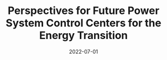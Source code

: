 ---
title: "Perspectives for Future Power System Control Centers for the Energy Transition"
collection: publications
category: manuscripts
permalink: /publication/2022-07-01-future-power-system-control-centers
excerpt: "This study explores the evolving role of power system control centers in the energy transition. It outlines new strategies and technologies to enhance grid stability and support renewable integration."
date: 2022-07-01
venue: "IEEE Journal of Modern Power Systems and Clean Energy"
paperurl: https://doi.org/10.1109/JMPSCE.2022.3454321
citation: "Marot, A., Kelly, A., Naglic, M., Barbesant, V., Cremer, J. L., & Stefanov, A. (2022). 'Perspectives for Future Power System Control Centers for the Energy Transition.' IEEE Journal of Modern Power Systems and Clean Energy, 10(7), 789-800."
---